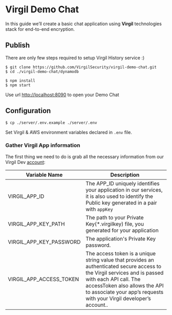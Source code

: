 # Virgil Demo Chat

In this guide we’ll create a basic chat application using **Virgil** technologies stack for end-to-end encryption.

## Publish

There are only few steps required to setup Virgil History service :)

```
$ git clone https://github.com/VirgilSecurity/virgil-demo-chat.git
$ cd ./virgil-demo-chat/dynamodb

$ npm install
$ npm start
```

Use url [http://localhost:8090](http://localhost:8090) to open your Demo Chat

## Configuration

```
$ cp ./server/.env.example ./server/.env
```
Set Virgil & AWS environment variables declared in `.env` file.

### Gather Virgil App information

The first thing we need to do is grab all the necessary information from our Virgil Dev [account](https://developer.virgilsecurity.com/dashboard/):


| Variable Name                     | Description                    |
|-----------------------------------|--------------------------------|
| VIRGIL_APP_ID                            | The APP_ID uniquely identifies your application in our services, it is also used to identify the Public key generated in a pair with ``appKey`` |
| VIRGIL_APP_KEY_PATH               | The path to your Private Key(*.virgilkey) file, you generated for your application  |
| VIRGIL_APP_KEY_PASSWORD   | The application's Private Key password.  |
| VIRGIL_APP_ACCESS_TOKEN               | The access token is a unique string value that provides an authenticated secure access to the Virgil services and is passed with each API call. The accessToken also allows the API to associate your app’s requests with your Virgil developer’s account.. |





